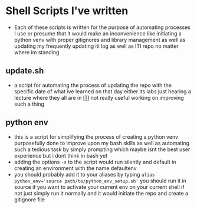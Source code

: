 # Shell Scripts I've written

- Each of these scripts is written for the purpose of automating processes I use or presume that it would make an inconvenience like initiating a python venv with proper gitignores and library management as well as updating my frequently updating iti log as well as ITI repo no matter where im standing

## update.sh
- a script for automating the process of updating the repo with the specific date of what ive learned on that day either its labs just hearing a lecture where they all are in [ITI](https://github.com/abdulrahmanalaa123/ITI-sessions) not really useful working on improving such a thing

## python env
- this is a script for simplifying the process of creating a python venv purposefully done to improve upon my bash skills as well as automating such a tedious task by simply prompting which maybe isnt the best user experience but i dont think in bash yet
- adding the options `-s` to the script would run silently and default in creating an environment with the name defaultenv
- you should probably add it to your aliases by typing `alias python_env='source path/to/python_env_setup.sh'` you should run it in source if you want to activate your current env on your current shell if not just simply run it normally and it would initiate the repo and create a gitignore file

